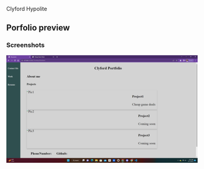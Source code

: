 Clyford Hypolite
## Porfolio preview
### Screenshots
![Alt text](assets/Screenshot%202023-02-17%20052429.png)